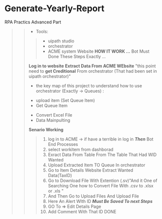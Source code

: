 # Generate-Yearly-Report
RPA Practics Advanced Part
 >> * Tools:
   >>>  * uipath studio
   >>>  * orchestrator 
   >>>  * ACME system Website
 >> **HOW IT WORK ...**
 >> Bot Must Done These Steps Exactly ...
 >> 
 >> **Log in to website**
 >> **Extract Data From ACME WEbsite**
 >> "this point need to **get Creditional** From orchestrator (That had been set in uipath orchestrator)"
 >> - the key map of this project to understand how to use orchestrator (Exactly -> Queues) :
 >>  * upload item (Set Queue Item) 
 >>  * Get Queue Item
 >> - Convert Excel File
 >> - Data Mainpulting 
 >> 
 >> 
 >> 
 >> **Senario Working** 
 >> > 1. log in to ACME -> if have a terrible in log in ***Then*** Bot End Processes
 >> > 2. select workitem from dashborad
 >> > 3. Exract Data From Table From The Table That Had WID Wanted 
 >> > 4. Upload Extracted Item TO Queue In orchestrator 
 >> > 5. Go to Item Details Website Extract Wanted Data(TaxID)
 >> > 6. Go to Download File With Extention (.sv)"And it One of Searching One how to Convert File With  .csv to .xlsx or .xls "
 >> > 7. And Then Go to Upload Files And Upload File
 >> > 8. Here An Alert WIth ID ***Must Be Saved To next Steps***
 >> > 9. GO To => Edit Details Page
 >> > 10. Add Comment With That ID
 >> > DONE
 
 
 
 
